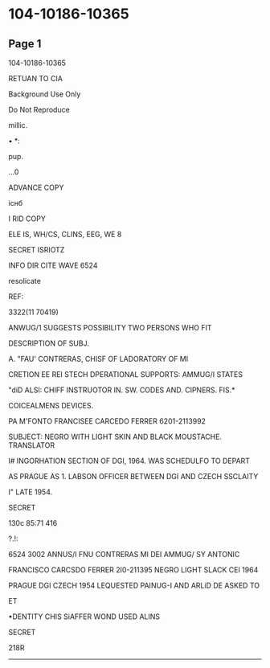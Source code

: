 # 104-10186-10365

## Page 1

104-10186-10365

RETUAN TO CIA

Background Use Only

Do Not Reproduce

millic.

• *:

pup.

...0

ADVANCE COPY

існб

I RID COPY

ELE IS, WH/CS, CLINS, EEG, WE 8

SECRET ISRIOTZ

INFO DIR CITE WAVE 6524

resolicate

REF:

3322(11 70419)

ANWUG/1 SUGGESTS POSSIBILITY TWO PERSONS WHO FIT

DESCRIPTION OF SUBJ.

A. "FAU' CONTRERAS, CHISF OF LADORATORY OF MI

CRETION EE REI STECH DPERATIONAL SUPPORTS: AMMUG/I STATES

"diD ALSI: CHIFF INSTRUOTOR IN. SW. CODES AND. CIPNERS. FIS.*

COICEALMENS DEVICES.

PA M'FONTO FRANCISEE CARCEDO FERRER 6201-2113992

SUBJECT: NEGRO WITH LIGHT SKIN AND BLACK MOUSTACHE. TRANSLATOR

I# INGORHATION SECTION OF DGI, 1964. WAS SCHEDULFO TO DEPART

AS PRAGUE AS 1. LABSON OFFICER BETWEEN DGI AND CZECH SSCLAITY

I" LATE 1954.

SECRET

130c 85:71 416

?.!:

6524 3002 ANNUS/I FNU CONTRERAS MI DEI AMMUG/ SY ANTONIC

FRANCISCO CARCSDO FERRER 2I0-211395 NEGRO LIGHT SLACK CEI 1964

PRAGUE DGI CZECH 1954 LEQUESTED PAINUG-I AND ARLiD DE ASKED TO

ET

•DENTITY CHIS SiAFFER WOND USED ALINS

SECRET

218R

---

